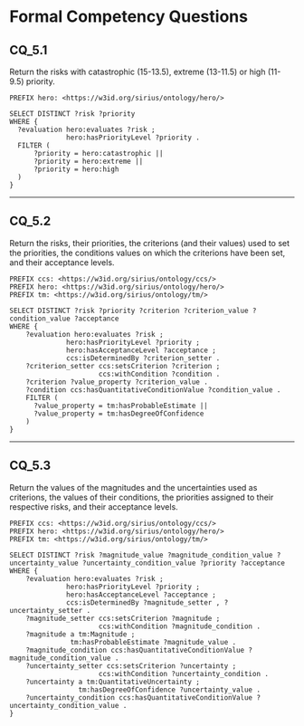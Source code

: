 # Formal Competency Questions
## CQ_5.1
Return the risks with catastrophic (15-13.5), extreme (13-11.5) or high (11-9.5) priority.

```SPARQL
PREFIX hero: <https://w3id.org/sirius/ontology/hero/>

SELECT DISTINCT ?risk ?priority
WHERE {
  ?evaluation hero:evaluates ?risk ;
              hero:hasPriorityLevel ?priority .
  FILTER ( 
      ?priority = hero:catastrophic || 
      ?priority = hero:extreme ||
      ?priority = hero:high
  )
}
```

***

## CQ_5.2
Return the risks, their priorities, the criterions (and their values) used to set the priorities, the conditions values on which the criterions have been set, and their acceptance levels.

```SPARQL
PREFIX ccs: <https://w3id.org/sirius/ontology/ccs/>
PREFIX hero: <https://w3id.org/sirius/ontology/hero/>
PREFIX tm: <https://w3id.org/sirius/ontology/tm/>

SELECT DISTINCT ?risk ?priority ?criterion ?criterion_value ?condition_value ?acceptance
WHERE {
    ?evaluation hero:evaluates ?risk ;
              hero:hasPriorityLevel ?priority ;
              hero:hasAcceptanceLevel ?acceptance ;
              ccs:isDeterminedBy ?criterion_setter .
    ?criterion_setter ccs:setsCriterion ?criterion ;
                      ccs:withCondition ?condition .
    ?criterion ?value_property ?criterion_value .
    ?condition ccs:hasQuantitativeConditionValue ?condition_value .
    FILTER (
      ?value_property = tm:hasProbableEstimate ||
      ?value_property = tm:hasDegreeOfConfidence
    )
}
```

***

## CQ_5.3
Return the values of the magnitudes and the uncertainties used as criterions, the values of their conditions, the priorities assigned to their respective risks, and their acceptance levels.

```SPARQL
PREFIX ccs: <https://w3id.org/sirius/ontology/ccs/>
PREFIX hero: <https://w3id.org/sirius/ontology/hero/>
PREFIX tm: <https://w3id.org/sirius/ontology/tm/>

SELECT DISTINCT ?risk ?magnitude_value ?magnitude_condition_value ?uncertainty_value ?uncertainty_condition_value ?priority ?acceptance
WHERE {
    ?evaluation hero:evaluates ?risk ;
              hero:hasPriorityLevel ?priority ;
              hero:hasAcceptanceLevel ?acceptance ;
              ccs:isDeterminedBy ?magnitude_setter , ?uncertainty_setter .
    ?magnitude_setter ccs:setsCriterion ?magnitude ;
                      ccs:withCondition ?magnitude_condition .
    ?magnitude a tm:Magnitude ;
               tm:hasProbableEstimate ?magnitude_value .
    ?magnitude_condition ccs:hasQuantitativeConditionValue ?magnitude_condition_value .
    ?uncertainty_setter ccs:setsCriterion ?uncertainty ;
                      ccs:withCondition ?uncertainty_condition .
    ?uncertainty a tm:QuantitativeUncertainty ;
                 tm:hasDegreeOfConfidence ?uncertainty_value .
    ?uncertainty_condition ccs:hasQuantitativeConditionValue ?uncertainty_condition_value .
}
```